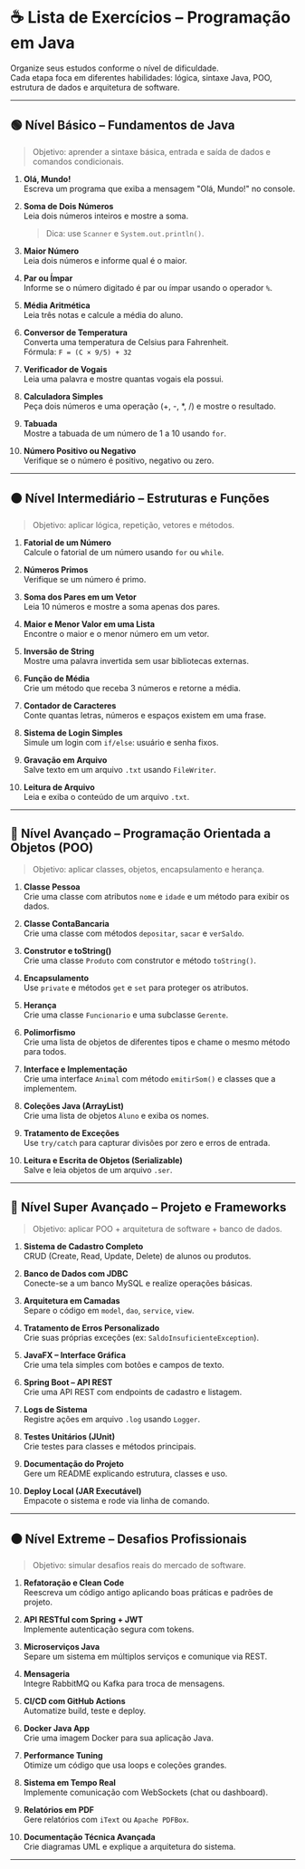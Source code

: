 # ☕ Lista de Exercícios – Programação em Java

Organize seus estudos conforme o nível de dificuldade.  
Cada etapa foca em diferentes habilidades: lógica, sintaxe Java, POO, estrutura de dados e arquitetura de software.

---

## 🟢 Nível Básico – Fundamentos de Java

> Objetivo: aprender a sintaxe básica, entrada e saída de dados e comandos condicionais.

1. **Olá, Mundo!**  
   Escreva um programa que exiba a mensagem "Olá, Mundo!" no console.

2. **Soma de Dois Números**  
   Leia dois números inteiros e mostre a soma.  
   > Dica: use `Scanner` e `System.out.println()`.

3. **Maior Número**  
   Leia dois números e informe qual é o maior.

4. **Par ou Ímpar**  
   Informe se o número digitado é par ou ímpar usando o operador `%`.

5. **Média Aritmética**  
   Leia três notas e calcule a média do aluno.

6. **Conversor de Temperatura**  
   Converta uma temperatura de Celsius para Fahrenheit.  
   Fórmula: `F = (C × 9/5) + 32`

7. **Verificador de Vogais**  
   Leia uma palavra e mostre quantas vogais ela possui.

8. **Calculadora Simples**  
   Peça dois números e uma operação (+, -, *, /) e mostre o resultado.

9. **Tabuada**  
   Mostre a tabuada de um número de 1 a 10 usando `for`.

10. **Número Positivo ou Negativo**  
    Verifique se o número é positivo, negativo ou zero.

---

## 🟠 Nível Intermediário – Estruturas e Funções

> Objetivo: aplicar lógica, repetição, vetores e métodos.

1. **Fatorial de um Número**  
   Calcule o fatorial de um número usando `for` ou `while`.

2. **Números Primos**  
   Verifique se um número é primo.

3. **Soma dos Pares em um Vetor**  
   Leia 10 números e mostre a soma apenas dos pares.

4. **Maior e Menor Valor em uma Lista**  
   Encontre o maior e o menor número em um vetor.

5. **Inversão de String**  
   Mostre uma palavra invertida sem usar bibliotecas externas.

6. **Função de Média**  
   Crie um método que receba 3 números e retorne a média.

7. **Contador de Caracteres**  
   Conte quantas letras, números e espaços existem em uma frase.

8. **Sistema de Login Simples**  
   Simule um login com `if/else`: usuário e senha fixos.

9. **Gravação em Arquivo**  
   Salve texto em um arquivo `.txt` usando `FileWriter`.

10. **Leitura de Arquivo**  
    Leia e exiba o conteúdo de um arquivo `.txt`.

---

## 🔵 Nível Avançado – Programação Orientada a Objetos (POO)

> Objetivo: aplicar classes, objetos, encapsulamento e herança.

1. **Classe Pessoa**  
   Crie uma classe com atributos `nome` e `idade` e um método para exibir os dados.

2. **Classe ContaBancaria**  
   Crie uma classe com métodos `depositar`, `sacar` e `verSaldo`.

3. **Construtor e toString()**  
   Crie uma classe `Produto` com construtor e método `toString()`.

4. **Encapsulamento**  
   Use `private` e métodos `get` e `set` para proteger os atributos.

5. **Herança**  
   Crie uma classe `Funcionario` e uma subclasse `Gerente`.

6. **Polimorfismo**  
   Crie uma lista de objetos de diferentes tipos e chame o mesmo método para todos.

7. **Interface e Implementação**  
   Crie uma interface `Animal` com método `emitirSom()` e classes que a implementem.

8. **Coleções Java (ArrayList)**  
   Crie uma lista de objetos `Aluno` e exiba os nomes.

9. **Tratamento de Exceções**  
   Use `try/catch` para capturar divisões por zero e erros de entrada.

10. **Leitura e Escrita de Objetos (Serializable)**  
    Salve e leia objetos de um arquivo `.ser`.

---

## 🔴 Nível Super Avançado – Projeto e Frameworks

> Objetivo: aplicar POO + arquitetura de software + banco de dados.

1. **Sistema de Cadastro Completo**  
   CRUD (Create, Read, Update, Delete) de alunos ou produtos.

2. **Banco de Dados com JDBC**  
   Conecte-se a um banco MySQL e realize operações básicas.

3. **Arquitetura em Camadas**  
   Separe o código em `model`, `dao`, `service`, `view`.

4. **Tratamento de Erros Personalizado**  
   Crie suas próprias exceções (ex: `SaldoInsuficienteException`).

5. **JavaFX – Interface Gráfica**  
   Crie uma tela simples com botões e campos de texto.

6. **Spring Boot – API REST**  
   Crie uma API REST com endpoints de cadastro e listagem.

7. **Logs de Sistema**  
   Registre ações em arquivo `.log` usando `Logger`.

8. **Testes Unitários (JUnit)**  
   Crie testes para classes e métodos principais.

9. **Documentação do Projeto**  
   Gere um README explicando estrutura, classes e uso.

10. **Deploy Local (JAR Executável)**  
    Empacote o sistema e rode via linha de comando.

---

## ⚫ Nível Extreme – Desafios Profissionais

> Objetivo: simular desafios reais do mercado de software.

1. **Refatoração e Clean Code**  
   Reescreva um código antigo aplicando boas práticas e padrões de projeto.

2. **API RESTful com Spring + JWT**  
   Implemente autenticação segura com tokens.

3. **Microserviços Java**  
   Separe um sistema em múltiplos serviços e comunique via REST.

4. **Mensageria**  
   Integre RabbitMQ ou Kafka para troca de mensagens.

5. **CI/CD com GitHub Actions**  
   Automatize build, teste e deploy.

6. **Docker Java App**  
   Crie uma imagem Docker para sua aplicação Java.

7. **Performance Tuning**  
   Otimize um código que usa loops e coleções grandes.

8. **Sistema em Tempo Real**  
   Implemente comunicação com WebSockets (chat ou dashboard).

9. **Relatórios em PDF**  
   Gere relatórios com `iText` ou `Apache PDFBox`.

10. **Documentação Técnica Avançada**  
    Crie diagramas UML e explique a arquitetura do sistema.

---

